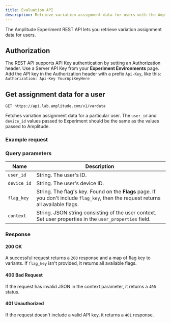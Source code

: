 ```yaml
---
title: Evaluation API
description: Retrieve variation assignment data for users with the Amplitude Experiment REST API. 
---
```


The Amplitude Experiment REST API lets you retrieve variation assignment data for users. 

## Authorization

The REST API supports API Key authentication by setting an Authorization header. Use a Server API Key from your **Experiment Environments** page. Add the API key in the Authorization header with a prefix `Api-Key`, like this: `Authorization: Api-Key YourApiKeyHere`

## Get assignment data for a user

`GET https://api.lab.amplitude.com/v1/vardata`

Fetches variation assignment data for a particular user. The `user_id` and `device_id` values passed to Experiment should be the same as the values passed to Amplitude.

### Example request

<!-- Brian: Can we please get an example request here? It would be best for it to look like a real request a customer might make and includes all parameters.  -->

### Query parameters

|<div class="big-column">Name</div>|Description|
|---|----|
|`user_id`| String. The user's ID.|
|`device_id`| String. The user's device ID.|
|`flag_key`| String. The flag's key. Found on the **Flags** page. If you don't include `flag_key`, then the request returns all available flags. |
|`context`| String. JSON string consisting of the user context. Set user properties in the `user_properties` field.|

### Response

#### 200 OK

A successful request returns a `200` response and a map of flag key to variants. If `flag_key` isn't provided, it returns all available flags.

<!-- Brian: we need an example response body-->

#### 400 Bad Request

If the request has invalid JSON in the context parameter, it returns a `400` status.

#### 401 Unauthorized

If the request doesn't include a valid API key, it returns a `401` response.